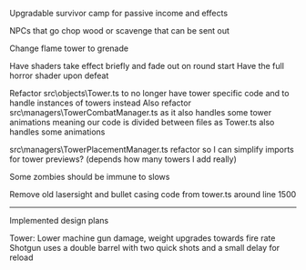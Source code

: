 Upgradable survivor camp for passive income and effects

NPCs that go chop wood or scavenge that can be sent out

Change flame tower to grenade

Have shaders take effect briefly and fade out on round start
Have the full horror shader upon defeat

Refactor src\objects\Tower.ts to no longer have tower specific code and to handle instances of towers instead
Also refactor  
src\managers\TowerCombatManager.ts as it also handles some tower animations meaning our code is divided between files as Tower.ts also handles some animations

src\managers\TowerPlacementManager.ts refactor so I can simplify imports for tower previews? (depends how many towers I add really)

Some zombies should be immune to slows


Remove old lasersight and bullet casing code from tower.ts around line 1500

---

Implemented design plans



Tower:
Lower machine gun damage, weight upgrades towards fire rate
Shotgun uses a double barrel with two quick shots and a small delay for reload

